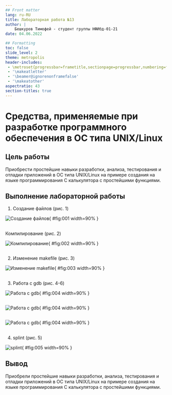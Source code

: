 ```yaml
---
## Front matter
lang: ru-RU
title: Лабораторная работа №13
author: |
    Бешкуров Тимофей - студент группы НФИбд-01-21
date: 04.06.2022

## Formatting
toc: false
slide_level: 2
theme: metropolis
header-includes: 
 - \metroset{progressbar=frametitle,sectionpage=progressbar,numbering=fraction}
 - '\makeatletter'
 - '\beamer@ignorenonframefalse'
 - '\makeatother'
aspectratio: 43
section-titles: true
---
```


# Средства, применяемые при разработке программного обеспечения в ОС типа UNIX/Linux

## Цель работы

Приобрести простейшие навыки разработки, анализа, тестирования и отладки приложений в ОС типа UNIX/Linux на примере создания на языке программирования
С калькулятора с простейшими функциями.

## Выполнение лабораторной работы

1. Создание файлов (рис. 1)

![Создание файлов](../report/images/1.png){ #fig:001 width=90% }

##

Компилирование (рис. 2)

![Компилирование](../report/images/2.png){ #fig:002 width=90% }

##

2. Изменение makefile (рис. 3)

![Изменение makefile](../report/images/3.png){ #fig:003 width=90% }

##

3. Работа с gdb (рис. 4-6)

![Работа с gdb](../report/images/4.png){ #fig:004 width=90% }

##

![Работа с gdb](../report/images/5.png){ #fig:004 width=90% }

##

![Работа с gdb](../report/images/6.png){ #fig:004 width=90% }

##

4. splint (рис. 5)

![splint](../report/images/7.png){ #fig:005 width=90% }

## Вывод

Приобрели простейшие навыки разработки, анализа, тестирования и отладки приложений в ОС типа UNIX/Linux на примере создания на языке программирования
С калькулятора с простейшими функциями.